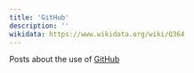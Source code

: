 ```yaml
---
title: 'GitHub'
description: ''
wikidata: https://www.wikidata.org/wiki/Q364
---
```


Posts about the use of [GitHub](https://github.com/)
